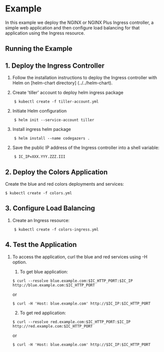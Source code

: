 # Example

In this example we deploy the NGINX or NGINX Plus Ingress controller, a simple web application and then configure load balancing for that application using the Ingress resource.

## Running the Example

## 1. Deploy the Ingress Controller

1. Follow the installation instructions to deploy the Ingress controller with Helm on [helm-chart directory] (../../helm-chart).
	
  1. Create 'tiller' account to deploy helm ingress package
~~~	
	$ kubectl create -f tiller-account.yml
~~~	
  2. Initiate Helm configuration
~~~
	$ helm init --service-account tiller
~~~
  3. Install ingress helm package
~~~
	$ helm install --name codegazers .
~~~
2. Save the public IP address of the Ingress controller into a shell variable:
~~~
    $ IC_IP=XXX.YYY.ZZZ.III
~~~ 

## 2. Deploy the Colors Application

Create the blue and red colors deployments and services:
~~~
$ kubectl create -f colors.yml
~~~

## 3. Configure Load Balancing

1. Create an Ingress resource:
~~~
    $ kubectl create -f colors-ingress.yml
~~~

## 4. Test the Application

1. To access the application, curl the blue and red services using -H option.
    
    1. To get blue application:
    ~~~
    $ curl --resolve blue.example.com:$IC_HTTP_PORT:$IC_IP http://blue.example.com:$IC_HTTP_PORT
    ~~~
    or
    ~~~
    $ curl -H 'Host: blue.example.com' http://$IC_IP:$IC_HTTP_PORT
    ~~~
    2. To get red application:
    ~~~
    $ curl --resolve red.example.com:$IC_HTTP_PORT:$IC_IP http://red.example.com:$IC_HTTP_PORT
    ~~~
    or
    ~~~
    $ curl -H 'Host: blue.example.com' http://$IC_IP:$IC_HTTP_PORT
    ~~~
